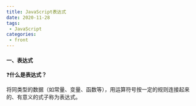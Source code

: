 ```yaml
---
title: JavaScript表达式
date: 2020-11-28
tags:
 - JavaScript
categories:
 - front
---
```


#### **一、表达式**

:question:**什么是表达式？**

将同类型的数据（如常量、变量、函数等），用运算符号按一定的规则连接起来的、有意义的式子称为表达式。 

